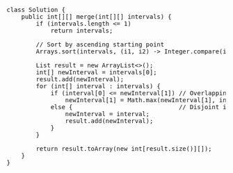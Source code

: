 <pre>
class Solution {
	public int[][] merge(int[][] intervals) {
		if (intervals.length <= 1)
			return intervals;

		// Sort by ascending starting point
		Arrays.sort(intervals, (i1, i2) -> Integer.compare(i1[0], i2[0]));

		List<int[]> result = new ArrayList<>();
		int[] newInterval = intervals[0];
		result.add(newInterval);
		for (int[] interval : intervals) {
			if (interval[0] <= newInterval[1]) // Overlapping intervals, move the end if needed
				newInterval[1] = Math.max(newInterval[1], interval[1]);
			else {                             // Disjoint intervals, add the new interval to the list
				newInterval = interval;
				result.add(newInterval);
			}
		}

		return result.toArray(new int[result.size()][]);
	}
}
</pre>
